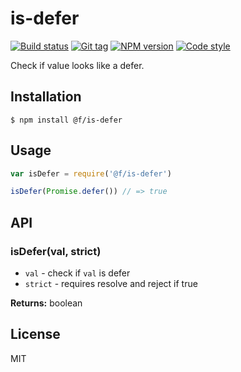 
# is-defer

[![Build status][travis-image]][travis-url]
[![Git tag][git-image]][git-url]
[![NPM version][npm-image]][npm-url]
[![Code style][standard-image]][standard-url]

Check if value looks like a defer.

## Installation

    $ npm install @f/is-defer

## Usage

```js
var isDefer = require('@f/is-defer')

isDefer(Promise.defer()) // => true
```

## API

### isDefer(val, strict)

- `val` - check if `val` is defer
- `strict` - requires resolve and reject if true

**Returns:** boolean

## License

MIT

[travis-image]: https://img.shields.io/travis/micro-js/is-defer.svg?style=flat-square
[travis-url]: https://travis-ci.org/micro-js/is-defer
[git-image]: https://img.shields.io/github/tag/micro-js/is-defer.svg?style=flat-square
[git-url]: https://github.com/micro-js/is-defer
[standard-image]: https://img.shields.io/badge/code%20style-standard-brightgreen.svg?style=flat-square
[standard-url]: https://github.com/feross/standard
[npm-image]: https://img.shields.io/npm/v/@f/is-defer.svg?style=flat-square
[npm-url]: https://npmjs.org/package/@f/is-defer

